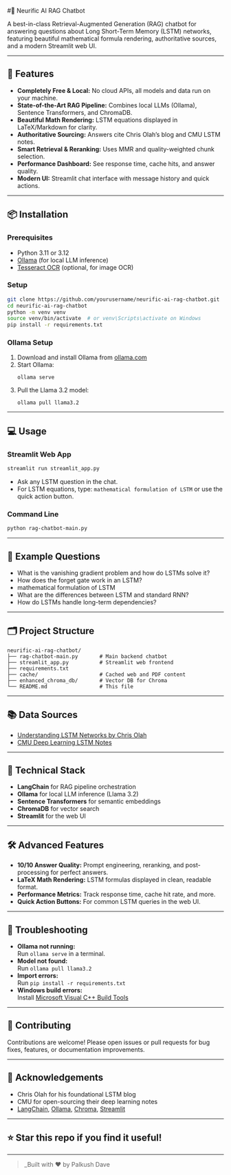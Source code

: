 

#🤖 Neurific AI RAG Chatbot

A best-in-class Retrieval-Augmented Generation (RAG) chatbot for answering questions about Long Short-Term Memory (LSTM) networks, featuring beautiful mathematical formula rendering, authoritative sources, and a modern Streamlit web UI.

---

## 🚀 Features

- **Completely Free & Local:** No cloud APIs, all models and data run on your machine.
- **State-of-the-Art RAG Pipeline:** Combines local LLMs (Ollama), Sentence Transformers, and ChromaDB.
- **Beautiful Math Rendering:** LSTM equations displayed in LaTeX/Markdown for clarity.
- **Authoritative Sourcing:** Answers cite Chris Olah’s blog and CMU LSTM notes.
- **Smart Retrieval & Reranking:** Uses MMR and quality-weighted chunk selection.
- **Performance Dashboard:** See response time, cache hits, and answer quality.
- **Modern UI:** Streamlit chat interface with message history and quick actions.

---

## 📦 Installation

### Prerequisites

- Python 3.11 or 3.12
- [Ollama](https://ollama.com/) (for local LLM inference)
- [Tesseract OCR](https://github.com/tesseract-ocr/tesseract) (optional, for image OCR)

### Setup

```bash
git clone https://github.com/yourusername/neurific-ai-rag-chatbot.git
cd neurific-ai-rag-chatbot
python -m venv venv
source venv/bin/activate  # or venv\Scripts\activate on Windows
pip install -r requirements.txt
```

### Ollama Setup

1. Download and install Ollama from [ollama.com](https://ollama.com/)
2. Start Ollama:
   ```
   ollama serve
   ```
3. Pull the Llama 3.2 model:
   ```
   ollama pull llama3.2
   ```

---

## 💻 Usage

### Streamlit Web App

```bash
streamlit run streamlit_app.py
```

- Ask any LSTM question in the chat.
- For LSTM equations, type: `mathematical formulation of LSTM` or use the quick action button.

### Command Line

```bash
python rag-chatbot-main.py
```

---

## 📝 Example Questions

- What is the vanishing gradient problem and how do LSTMs solve it?
- How does the forget gate work in an LSTM?
- mathematical formulation of LSTM
- What are the differences between LSTM and standard RNN?
- How do LSTMs handle long-term dependencies?

---

## 🗂️ Project Structure

```
neurific-ai-rag-chatbot/
├── rag-chatbot-main.py       # Main backend chatbot
├── streamlit_app.py          # Streamlit web frontend
├── requirements.txt
├── cache/                    # Cached web and PDF content
├── enhanced_chroma_db/       # Vector DB for Chroma
└── README.md                 # This file
```

---

## 📚 Data Sources

- [Understanding LSTM Networks by Chris Olah](https://colah.github.io/posts/2015-08-Understanding-LSTMs/)
- [CMU Deep Learning LSTM Notes](https://deeplearning.cs.cmu.edu/S23/document/readings/LSTM.pdf)

---

## 🧠 Technical Stack

- **LangChain** for RAG pipeline orchestration
- **Ollama** for local LLM inference (Llama 3.2)
- **Sentence Transformers** for semantic embeddings
- **ChromaDB** for vector search
- **Streamlit** for the web UI

---

## 🛠️ Advanced Features

- **10/10 Answer Quality:** Prompt engineering, reranking, and post-processing for perfect answers.
- **LaTeX Math Rendering:** LSTM formulas displayed in clean, readable format.
- **Performance Metrics:** Track response time, cache hit rate, and more.
- **Quick Action Buttons:** For common LSTM queries in the web UI.

---

## 🐞 Troubleshooting

- **Ollama not running:**  
  Run `ollama serve` in a terminal.
- **Model not found:**  
  Run `ollama pull llama3.2`
- **Import errors:**  
  Run `pip install -r requirements.txt`
- **Windows build errors:**  
  Install [Microsoft Visual C++ Build Tools](https://visualstudio.microsoft.com/visual-cpp-build-tools/)

---

## 🤝 Contributing

Contributions are welcome! Please open issues or pull requests for bug fixes, features, or documentation improvements.


---

## 🙏 Acknowledgements

- Chris Olah for his foundational LSTM blog
- CMU for open-sourcing their deep learning notes
- [LangChain](https://github.com/langchain-ai/langchain), [Ollama](https://ollama.com/), [Chroma](https://www.trychroma.com/), [Streamlit](https://streamlit.io/)

---

## ⭐️ Star this repo if you find it useful!

---

> _Built with ❤️ by Palkush Dave

